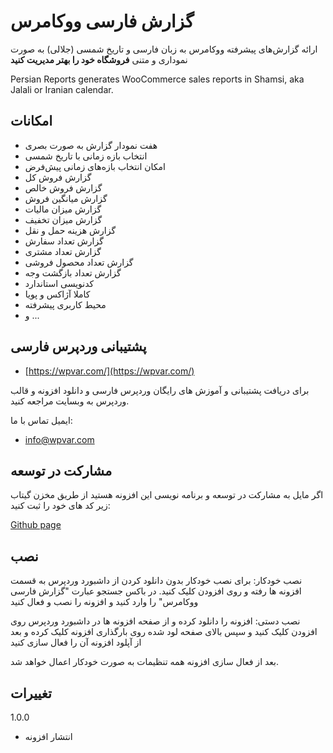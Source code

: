 # گزارش فارسی ووکامرس

ارائه گزارش‌های پیشرفته ووکامرس به زبان فارسی و تاریخ شمسی (جلالی) به صورت نموداری و متنی
**فروشگاه خود را بهتر مدیریت کنید**

Persian Reports generates WooCommerce sales reports in Shamsi, aka Jalali or Iranian calendar.

## امکانات

* هفت نمودار گزارش به صورت بصری
* انتخاب بازه زمانی با تاریخ شمسی
* امکان انتخاب بازه‌های زمانی پیش‌فرض
* گزارش فروش کل
* گزارش فروش خالص
* گزارش میانگین فروش
* گزارش میزان مالیات
* گزارش میزان تخفیف
* گزارش هزینه حمل و نقل
* گزارش تعداد سفارش
* گزارش تعداد مشتری
* گزارش تعداد محصول فروشی
* گزارش تعداد بازگشت وجه
* کدنویسی استاندارد
* کاملا آژاکس و پویا
* محیط کاربری پیشرفته
* و ...

## پشتیبانی وردپرس فارسی

* [https://wpvar.com/](https://wpvar.com/)

برای دریافت پشتیبانی و آموزش های رایگان وردپرس فارسی و دانلود افزونه و قالب وردپرس به وبسایت مراجعه کنید.

ایمیل تماس با ما:

* info@wpvar.com

## مشارکت در توسعه
اگر مایل به مشارکت در توسعه و برنامه نویسی این افزونه هستید از طریق مخزن گیتاب زیر کد های خود را ثبت کنید:

[Github page](https://github.com/wpvar/woocommerce-persian-reports)

## نصب

نصب خودکار:
برای نصب خودکار بدون دانلود کردن از داشبورد وردپرس به قسمت افزونه ها رفته و روی افزودن کلیک کنید. در باکس جستجو عبارت "گزارش فارسی ووکامرس" را وارد کنید و افزونه را نصب و فعال کنید

نصب دستی:
افزونه را دانلود کرده و از صفحه افزونه ها در داشبورد وردپرس روی افزودن کلیک کنید و سپس بالای صفحه لود شده روی بارگذاری افزونه کلیک کرده و بعد از آپلود افزونه آن را فعال سازی کنید

بعد از فعال سازی افزونه همه تنظیمات به صورت خودکار اعمال خواهد شد.

## تغییرات
1.0.0
* انتشار افزونه